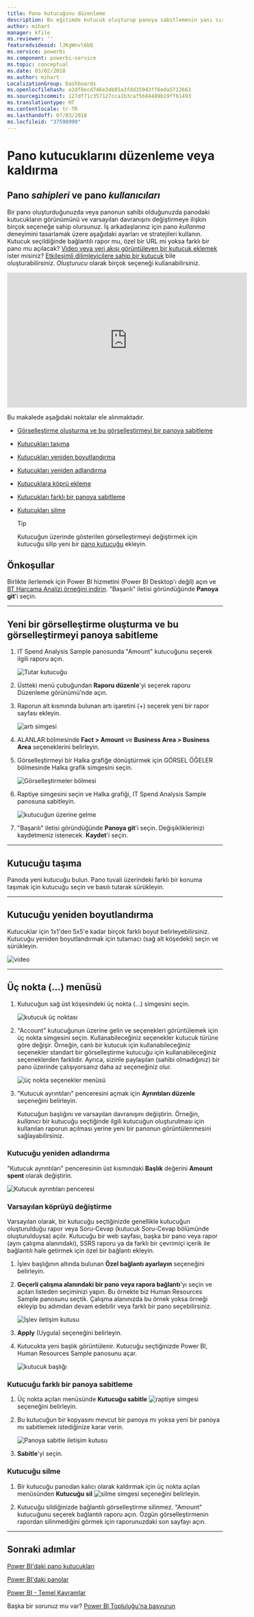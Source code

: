 ```yaml
---
title: Pano kutucuğunu düzenleme
description: Bu eğitimde kutucuk oluşturup panoya sabitlemenin yanı sıra pano kutucuğunu nasıl düzenleyeceğinizi (yeniden boyutlandırma, taşıma, yeniden adlandırma, sabitleme, silme ve köprü ekleme) öğreneceksiniz.
author: mihart
manager: kfile
ms.reviewer: ''
featuredvideoid: lJKgWnvl6bQ
ms.service: powerbi
ms.component: powerbi-service
ms.topic: conceptual
ms.date: 03/02/2018
ms.author: mihart
LocalizationGroup: Dashboards
ms.openlocfilehash: e2df8ecd746e34b85a3fdd15943ff6eda5712663
ms.sourcegitcommit: 127df71c357127cca1b3caf5684489b19ff61493
ms.translationtype: HT
ms.contentlocale: tr-TR
ms.lasthandoff: 07/03/2018
ms.locfileid: "37598990"
---
```

# <a name="edit-or-remove-a-dashboard-tile"></a>Pano kutucuklarını düzenleme veya kaldırma

## <a name="dashboard-owners-versus-dashboard-consumers"></a>Pano *sahipleri* ve pano *kullanıcıları*
Bir pano oluşturduğunuzda veya panonun sahibi olduğunuzda panodaki kutucukların görünümünü ve varsayılan davranışını değiştirmeye ilişkin birçok seçeneğe sahip olursunuz. İş arkadaşlarınız için pano *kullanma* deneyimini tasarlamak üzere aşağıdaki ayarları ve stratejileri kullanın.  Kutucuk seçildiğinde bağlantılı rapor mu, özel bir URL mi yoksa farklı bir pano mu açılacak? [Video veya veri akışı görüntüleyen bir kutucuk eklemek](service-dashboard-add-widget.md) ister misiniz? [Etkileşimli dilimleyicilere sahip bir kutucuk](service-dashboard-pin-live-tile-from-report.md) bile oluşturabilirsiniz. *Oluşturucu* olarak birçok seçeneği kullanabilirsiniz. 

<iframe width="560" height="315" src="https://www.youtube.com/embed/lJKgWnvl6bQ" frameborder="0" allowfullscreen></iframe>

Bu makalede aşağıdaki noktalar ele alınmaktadır.

* [Görselleştirme oluşturma ve bu görselleştirmeyi bir panoya sabitleme](#create)
* [Kutucukları taşıma](#move)
* [Kutucukları yeniden boyutlandırma](#resize)
* [Kutucukları yeniden adlandırma](#rename)
* [Kutucuklara köprü ekleme](#hyperlink)
* [Kutucukları farklı bir panoya sabitleme](#different)
* [Kutucukları silme](#delete)
  
  > [!TIP]
  > Kutucuğun üzerinde gösterilen görselleştirmeyi değiştirmek için kutucuğu silip yeni bir [pano kutucuğu](service-dashboard-tiles.md) ekleyin.

  
## <a name="prerequisites"></a>Önkoşullar
Birlikte ilerlemek için Power BI hizmetini (Power BI Desktop'ı değil) açın ve [BT Harcama Analizi örneğini indirin](sample-it-spend.md). "Başarılı" iletisi göründüğünde **Panoya git**'i seçin.

- - -
<a name="create"></a>

## <a name="create-a-new-visualization-and-pin-it-to-the-dashboard"></a>Yeni bir görselleştirme oluşturma ve bu görselleştirmeyi panoya sabitleme
1. IT Spend Analysis Sample panosunda "Amount" kutucuğunu seçerek ilgili raporu açın.

    ![Tutar kutucuğu](media/service-dashboard-edit-tile/power-bi-amount-tile.png)

2. Üstteki menü çubuğundan **Raporu düzenle**'yi seçerek raporu Düzenleme görünümü'nde açın.

3. Raporun alt kısmında bulunan artı işaretini (+) seçerek yeni bir rapor sayfası ekleyin.

    ![artı simgesi](media/service-dashboard-edit-tile/power-bi-add-page.png)

4. ALANLAR bölmesinde **Fact > Amount** ve **Business Area > Business Area** seçeneklerini belirleyin.
 
5. Görselleştirmeyi bir Halka grafiğe dönüştürmek için GÖRSEL ÖĞELER bölmesinde Halka grafik simgesini seçin.

    ![Görselleştirmeler bölmesi](media/service-dashboard-edit-tile/power-bi-donut-chart.png)

5. Raptiye simgesini seçin ve Halka grafiği, IT Spend Analysis Sample panosuna sabitleyin.

   ![kutucuğun üzerine gelme](media/service-dashboard-edit-tile/power-bi-pin.png)

6. "Başarılı" iletisi göründüğünde **Panoya git**'i seçin. Değişikliklerinizi kaydetmeniz istenecek. **Kaydet**'i seçin.

- - -
<a name="move"></a>

## <a name="move-the-tile"></a>Kutucuğu taşıma
Panoda yeni kutucuğu bulun. Pano tuvali üzerindeki farklı bir konuma taşımak için kutucuğu seçin ve basılı tutarak sürükleyin.

- - -
<a name="resize"></a>

## <a name="resize-the-tile"></a>Kutucuğu yeniden boyutlandırma
Kutucuklar için 1x1'den 5x5'e kadar birçok farklı boyut belirleyebilirsiniz. Kutucuğu yeniden boyutlandırmak için tutamacı (sağ alt köşedeki) seçin ve sürükleyin.

![video](media/service-dashboard-edit-tile/pbigif_resizetile4.gif)

- - -
## <a name="the-ellipses--menu"></a>Üç nokta (...) menüsü

1. Kutucuğun sağ üst köşesindeki üç nokta (...) simgesini seçin. 
   
   ![kutucuk üç noktası](media/service-dashboard-edit-tile/power-bi-tile.png)

2. "Account" kutucuğunun üzerine gelin ve seçenekleri görüntülemek için üç nokta simgesini seçin. Kullanabileceğiniz seçenekler kutucuk türüne göre değişir.  Örneğin, canlı bir kutucuk için kullanabileceğiniz seçenekler standart bir görselleştirme kutucuğu için kullanabileceğiniz seçeneklerden farklıdır. Ayrıca, sizinle paylaşılan (sahibi olmadığınız) bir pano üzerinde çalışıyorsanız daha az seçeneğiniz olur.

   ![üç nokta seçenekler menüsü](media/service-dashboard-edit-tile/power-bi-tile-menu-new.png)

3. "Kutucuk ayrıntıları" penceresini açmak için **Ayrıntıları düzenle** seçeneğini belirleyin. 

    Kutucuğun başlığını ve varsayılan davranışını değiştirin.  Örneğin, *kullanıcı* bir kutucuğu seçtiğinde ilgili kutucuğun oluşturulması için kullanılan raporun açılması yerine yeni bir panonun görüntülenmesini sağlayabilirsiniz.  
   


<a name="rename"></a>

### <a name="rename-the-tile"></a>Kutucuğu yeniden adlandırma
"Kutucuk ayrıntıları" penceresinin üst kısmındaki **Başlık** değerini **Amount spent** olarak değiştirin.

![Kutucuk ayrıntıları penceresi](media/service-dashboard-edit-tile/power-bi-tile-title.png)


<a name="hyperlink"></a>

### <a name="change-the-default-hyperlink"></a>Varsayılan köprüyü değiştirme
Varsayılan olarak, bir kutucuğu seçtiğinizde genellikle kutucuğun oluşturulduğu rapor veya Soru-Cevap (kutucuk Soru-Cevap bölümünde oluşturulduysa) açılır. Kutucuğu bir web sayfası, başka bir pano veya rapor (aynı çalışma alanındaki), SSRS raporu ya da farklı bir çevrimiçi içerik ile bağlantılı hale getirmek için özel bir bağlantı ekleyin.

1. İşlev başlığının altında bulunan **Özel bağlantı ayarlayın** seçeneğini belirleyin.

2. **Geçerli çalışma alanındaki bir pano veya rapora bağlantı**'yı seçin ve açılan listeden seçiminizi yapın.  Bu örnekte biz Human Resources Sample panosunu seçtik. Çalışma alanınızda bu örnek yoksa örneği ekleyip bu adımdan devam edebilir veya farklı bir pano seçebilirsiniz. 

    ![İşlev iletişim kutusu](media/service-dashboard-edit-tile/power-bi-custom-link.png)

3. **Apply** (Uygula) seçeneğini belirleyin.

4. Kutucukta yeni başlık görüntülenir.  Kutucuğu seçtiğinizde Power BI, Human Resources Sample panosunu açar. 

    ![kutucuk başlığı](media/service-dashboard-edit-tile/power-bi-title.png)

<a name="different"></a>

### <a name="pin-the-tile-to-a-different-dashboard"></a>Kutucuğu farklı bir panoya sabitleme
1. Üç nokta açılan menüsünde **Kutucuğu sabitle** ![raptiye simgesi](media/service-dashboard-edit-tile/pinnooutline.png) seçeneğini belirleyin.
2. Bu kutucuğun bir kopyasını mevcut bir panoya mı yoksa yeni bir panoya mı sabitlemek istediğinize karar verin. 
   
   ![Panoya sabitle iletişim kutusu](media/service-dashboard-edit-tile/pbi_pintoanotherdash.png)
3. **Sabitle**'yi seçin.

<a name="delete"></a>

### <a name="delete-the-tile"></a>Kutucuğu silme
1. Bir kutucuğu panodan kalıcı olarak kaldırmak için üç nokta açılan menüsünden **Kutucuğu sil** ![silme simgesi](media/service-dashboard-edit-tile/power-bi-delete-tile-icon.png) seçeneğini belirleyin. 

2. Kutucuğu sildiğinizde bağlantılı görselleştirme silinmez. "Amount" kutucuğunu seçerek bağlantılı raporu açın. Özgün görselleştirmenin rapordan silinmediğini görmek için raporunuzdaki son sayfayı açın. 

- - -
## <a name="next-steps"></a>Sonraki adımlar
[Power BI'daki pano kutucukları](service-dashboard-tiles.md)

[Power BI'daki panolar](service-dashboards.md)

[Power BI - Temel Kavramlar](service-basic-concepts.md)

Başka bir sorunuz mu var? [Power BI Topluluğu'na başvurun](http://community.powerbi.com/)

